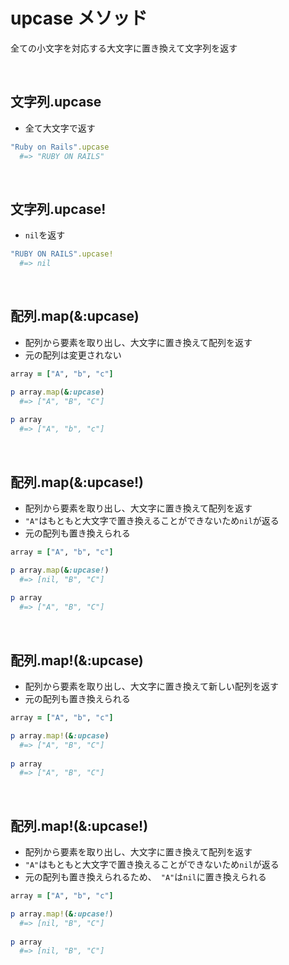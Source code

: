 # upcase メソッド
全ての小文字を対応する大文字に置き換えて文字列を返す
  
<br>

## 文字列.upcase
- 全て大文字で返す

```rb
"Ruby on Rails".upcase
  #=> "RUBY ON RAILS"
```

<br>

## 文字列.upcase!
- `nil`を返す

```rb
"RUBY ON RAILS".upcase!
  #=> nil
```

<br>

## 配列.map(&:upcase)
- 配列から要素を取り出し、大文字に置き換えて配列を返す
- 元の配列は変更されない
  
```rb
array = ["A", "b", "c"]

p array.map(&:upcase)
  #=> ["A", "B", "C"]
  
p array
  #=> ["A", "b", "c"]
```

<br>

## 配列.map(&:upcase!)
- 配列から要素を取り出し、大文字に置き換えて配列を返す
- `"A"`はもともと大文字で置き換えることができないため`nil`が返る
- 元の配列も置き換えられる
  
```rb
array = ["A", "b", "c"]

p array.map(&:upcase!)
  #=> [nil, "B", "C"]
  
p array
  #=> ["A", "B", "C"]
```

<br>

## 配列.map!(&:upcase)
- 配列から要素を取り出し、大文字に置き換えて新しい配列を返す
- 元の配列も置き換えられる
  
```rb
array = ["A", "b", "c"]

p array.map!(&:upcase)
  #=> ["A", "B", "C"]
  
p array
  #=> ["A", "B", "C"]
```

<br>

## 配列.map!(&:upcase!)
- 配列から要素を取り出し、大文字に置き換えて配列を返す
- `"A"`はもともと大文字で置き換えることができないため`nil`が返る
- 元の配列も置き換えられるため、　`"A"`は`nil`に置き換えられる
  
```rb
array = ["A", "b", "c"]

p array.map!(&:upcase!)
  #=> [nil, "B", "C"]
  
p array
  #=> [nil, "B", "C"]
```
